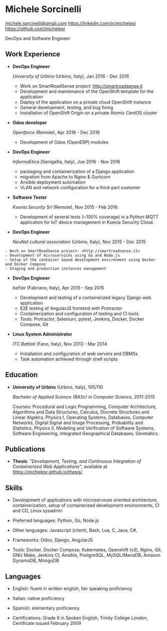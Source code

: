 # Michele Sorcinelli


<michele.sorcinelli@gmail.com>
<https://linkedin.com/in/michelesr>
<https://github.com/michelesr>

DevOps and Software Engineer

## Work Experience

*   **DevOps Engineer**

    *University of Urbino* (Urbino, Italy), Jan 2016 - Dec 2016

    - Work on SmartRoadSense project: <http://smartroadsense.it>
    - Development and maintenance of the OpenShift template for the application
    - Deploy of the application on a private cloud OpenShift instance
    - General development, testing, and bug fixing
    - Installation of OpenShift Origin on a private Atomic CentOS cluster

*   **Odoo developer**

    *Openforce* (Remote), Apr 2016 - Dec 2016

    - Development of Odoo (OpenERP) modules

*   **DevOps Engineer**

    *InformaEtica* (Senigallia, Italy), Jun 2016 - Nov 2016
    - packaging and containerization of a Django application
    - migration from Apache to Nginx & Gunicorn
    - Ansible deployment automation
    - VLAN and network configuration for a third-part customer

*   **Software Tester**

    *Ksenia Security Srl* (Remote), Nov 2015 - Feb 2016

    - Development of several tests (~100% coverage) in a Python MQTT
      application for IoT device management in Ksenia Security Cloud.

*    **DevOps Engineer**

     *NeuNet cultural association* (Urbino, Italy), Nov 2015 - Dec 2015

    - Work on SmartRoadSense project: <http://smartroadsense.it>
    - Development of microservices using Go and Node.js
    - Setup of the container based development environment using Docker and Docker Compose
    - Staging and production instances management

*   **DevOps Engineer**

    *beFair* (Fabriano, Italy), Apr 2015 - Sep 2015

    -   Development and testing of a containerized legacy Django web application
    -   E2E testing of AngularJS frontend with Protractor
    -   Containerization and configuration of testing and CI tools
    -   Tools: Protractor, Selenium, pytest, Jenkins, Docker, Docker Compose, Git

*   **Linux System Administrator**

    *ITC Battisti* (Fano, Italy), Nov 2013 - Mar 2014

    -   Installation and configuration of web servers and DBMSs
    -   Task automation achieved through shell scripts

## Education

*   **University of Urbino** (Urbino, Italy), 105/110

    *Bachelor of Applied Science (BASc) in Computer Science*, 2011-2015

    Courses: Procedural and Logic Programming, Computer Architecture, Algorithms and Data
    Structures, Calculus, Discrete Structures and Linear Algebra, Physics I,
    Operating Systems, Databases, Computer Networks, Digital Signal and Image
    Processing, Probability and Statistics, Physics II, Modeling and
    Verification of Software Systems, Software Engineering, Integrated
    Geographical Databases, Geomatics.

## Publications

*  **Thesis**: *"Development, Testing, and Continuous Integration of Containerized Web
   Applications"*, available at <https://michelesr.github.io/thesis/>

## Skills

-  Development of applications with microservices oriented architecture,
   containerization, setup of containerized development environments, CI and CD,
   Linux sysadmin

-  Preferred languages: Python, Go, Node.js
-  Other languages: Javascript (client), Bash, Lua, C, Java, C#,
-  Frameworks: Odoo, Django, AngularJS
-  Tools: Docker, Docker Compose, Kubernetes, Openshift (v3), Nginx, Git, GNU
   Make, Jenkins CI, Ansible, PostgreSQL, MySQL/MariaDB, Amazon DynamoDB, MongoDB

## Languages

- English: fluent in written english, fair speaking proficiency
- Italian: native proficiency
- Spanish: elementary proficiency

- Certifications: Grade 6 in Spoken English, Trinity College London, Certificate
issued February 2009
